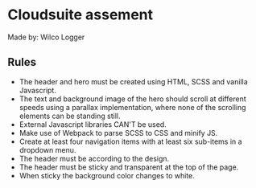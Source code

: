 # Cloudsuite assement

Made by: Wilco Logger

## Rules

- The header and hero must be created using HTML, SCSS and vanilla Javascript.
- The text and background image of the hero should scroll at different speeds using a parallax implementation, where none of the scrolling elements can be standing still.
- External Javascript libraries CAN'T be used.
- Make use of Webpack to parse SCSS to CSS and minify JS.
- Create at least four navigation items with at least six sub-items in a dropdown menu.
- The header must be according to the design.
- The header must be sticky and transparent at the top of the page.
- When sticky the background color changes to white.
